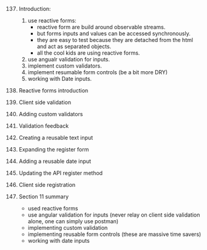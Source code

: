 137. Introduction:
     1. use reactive forms:
         * reactive form are build around observable streams.
         * but forms inputs and values can be accessed synchronously.
         * they are easy to test because they are detached from the html and act as separated objects.
         * all the cool kids are using reactive forms.
     2. use angualr validation for inputs.
     3. implement custom validators.
     4. implement resumable form controls (be a bit more DRY)
     5. working with Date inputs.

138. Reactive forms introduction
139. Client side validation
140. Adding custom validators
141. Validation feedback
142. Creating a reusable text input
143. Expanding the register form
144. Adding a reusable date input
145. Updating the API register method
146. Client side registration
147. Section 11 summary
     * used reactive forms
     * use angular validation for inputs (never relay on client side validation alone, one can simply use postman)
     * implementing custom validation
     * implementing reusable form controls (these are massive time savers)
     * working with date inputs
    